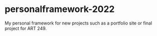 # personalframework-2022
My personal framework for new projects such as a portfolio site or final project for ART 249.
